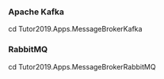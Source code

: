 ### Apache Kafka

cd Tutor2019.Apps.MessageBrokerKafka

### RabbitMQ

cd Tutor2019.Apps.MessageBrokerRabbitMQ